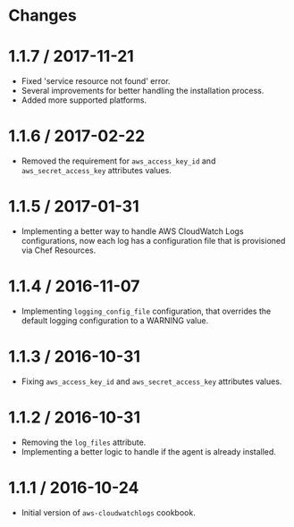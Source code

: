 Changes
=======

# 1.1.7 / 2017-11-21
* Fixed 'service resource not found' error.
* Several improvements for better handling the installation process.
* Added more supported platforms.

# 1.1.6 / 2017-02-22
* Removed the requirement for `aws_access_key_id` and `aws_secret_access_key` attributes values.

# 1.1.5 / 2017-01-31
* Implementing a better way to handle AWS CloudWatch Logs configurations,
  now each log has a configuration file that is provisioned via Chef Resources.

# 1.1.4 / 2016-11-07
* Implementing `logging_config_file` configuration, that overrides the default
  logging configuration to a WARNING value.

# 1.1.3 / 2016-10-31
* Fixing `aws_access_key_id` and `aws_secret_access_key` attributes values.

# 1.1.2 / 2016-10-31

* Removing the `log_files` attribute.
* Implementing a better logic to handle if the agent is already installed.

# 1.1.1 / 2016-10-24

* Initial version of `aws-cloudwatchlogs` cookbook.
